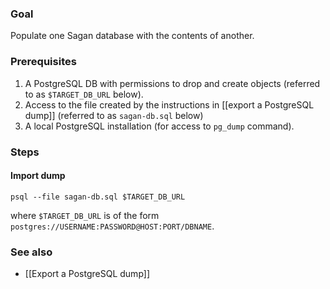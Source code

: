 ### Goal

Populate one Sagan database with the contents of another.

### Prerequisites

1. A PostgreSQL DB with permissions to drop and create objects (referred to as `$TARGET_DB_URL` below).
1. Access to the file created by the instructions in [[export a PostgreSQL dump]] (referred to as `sagan-db.sql` below)
1. A local PostgreSQL installation (for access to `pg_dump` command).

### Steps

#### Import dump

    psql --file sagan-db.sql $TARGET_DB_URL

where `$TARGET_DB_URL` is of the form `postgres://USERNAME:PASSWORD@HOST:PORT/DBNAME`.


### See also

 - [[Export a PostgreSQL dump]]

